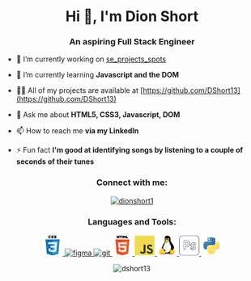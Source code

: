 <h1 align="center">Hi 👋, I'm Dion Short</h1>
<h3 align="center">An aspiring Full Stack Engineer</h3>

- 🔭 I’m currently working on [se_projects_spots](https://github.com/DShort13/se_project_spots)

- 🌱 I’m currently learning **Javascript and the DOM**

- 👨‍💻 All of my projects are available at [https://github.com/DShort13](https://github.com/DShort13)

- 💬 Ask me about **HTML5, CSS3, Javascript, DOM**

- 📫 How to reach me **via my LinkedIn**

- ⚡ Fun fact **I'm good at identifying songs by listening to a couple of seconds of their tunes**

<h3 align="center">Connect with me:</h3>
<p align="center">
<a href="https://linkedin.com/in/dionshort1" target="blank"><img align="center" src="https://camo.githubusercontent.com/a12f97e0370c6c839fe198521c5536f0fb2ea4ec9005247525f5f3c2f2e91e7e/68747470733a2f2f63646e2e6a7364656c6976722e6e65742f6e706d2f73696d706c652d69636f6e7340332e302e312f69636f6e732f6c696e6b6564696e2e737667" alt="dionshort1" height="30" width="40" /></a>
</p>

<h3 align="center">Languages and Tools:</h3>
<p align="center"> <a href="https://www.w3schools.com/css/" target="_blank" rel="noreferrer"> <img src="https://raw.githubusercontent.com/devicons/devicon/master/icons/css3/css3-original-wordmark.svg" alt="css3" width="40" height="40"/> </a> <a href="https://www.figma.com/" target="_blank" rel="noreferrer"> <img src="https://www.vectorlogo.zone/logos/figma/figma-icon.svg" alt="figma" width="40" height="40"/> </a> <a href="https://git-scm.com/" target="_blank" rel="noreferrer"> <img src="https://www.vectorlogo.zone/logos/git-scm/git-scm-icon.svg" alt="git" width="40" height="40"/> </a> <a href="https://www.w3.org/html/" target="_blank" rel="noreferrer"> <img src="https://raw.githubusercontent.com/devicons/devicon/master/icons/html5/html5-original-wordmark.svg" alt="html5" width="40" height="40"/> </a> <a href="https://developer.mozilla.org/en-US/docs/Web/JavaScript" target="_blank" rel="noreferrer"> <img src="https://raw.githubusercontent.com/devicons/devicon/master/icons/javascript/javascript-original.svg" alt="javascript" width="40" height="40"/> </a> <a href="https://www.linux.org/" target="_blank" rel="noreferrer"> <img src="https://raw.githubusercontent.com/devicons/devicon/master/icons/linux/linux-original.svg" alt="linux" width="40" height="40"/> </a> <a href="https://www.photoshop.com/en" target="_blank" rel="noreferrer"> <img src="https://raw.githubusercontent.com/devicons/devicon/master/icons/photoshop/photoshop-line.svg" alt="photoshop" width="40" height="40"/> </a> <a href="https://www.python.org" target="_blank" rel="noreferrer"> <img src="https://raw.githubusercontent.com/devicons/devicon/master/icons/python/python-original.svg" alt="python" width="40" height="40"/> </a> </p>



<p align="center"> <img src="https://komarev.com/ghpvc/?username=dshort13&label=Profile%20views&color=0e75b6&style=flat" alt="dshort13" /> </p>
